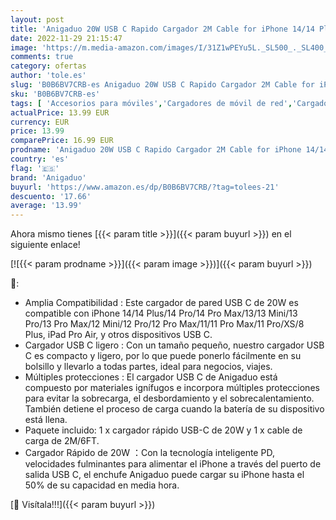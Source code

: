 ```yaml
---
layout: post
title: 'Anigaduo 20W USB C Rapido Cargador 2M Cable for iPhone 14/14 Plus/14 Pro/14 Pro Max/13/12/11/8/XS/XS MAX/XR/X  USBC Rápida Cabezal Carga Enchufe Pared Charger Adaptador Corrient'
date: 2022-11-29 21:15:47
image: 'https://m.media-amazon.com/images/I/31Z1wPEYu5L._SL500_._SL400_.jpg'
comments: true
category: ofertas
author: 'tole.es'
slug: 'B0B6BV7CRB-es Anigaduo 20W USB C Rapido Cargador 2M Cable for iPhone...'
sku: 'B0B6BV7CRB-es'
tags: [ 'Accesorios para móviles','Cargadores de móvil de red','Cargadores para móviles','Comunicación móvil y accesorios','Electrónica','anigaduo','iphone','🇪🇸', ]
actualPrice: 13.99 EUR
currency: EUR
price: 13.99
comparePrice: 16.99 EUR
prodname: 'Anigaduo 20W USB C Rapido Cargador 2M Cable for iPhone 14/14 Plus/14 Pro/14 Pro Max/13/12/11/8/XS/XS MAX/XR/X  USBC Rápida Cabezal Carga Enchufe Pared Charger Adaptador Corrient'
country: 'es'
flag: '🇪🇸'
brand: 'Anigaduo'
buyurl: 'https://www.amazon.es/dp/B0B6BV7CRB/?tag=tolees-21'
descuento: '17.66'
average: '13.99'
---
```


Ahora mismo tienes [{{< param title >}}]({{< param buyurl >}}) en el siguiente enlace!

[![{{< param prodname >}}]({{< param image >}})]({{< param buyurl >}})

🔎:

- Amplia Compatibilidad : Este cargador de pared USB C de 20W es compatible con iPhone 14/14 Plus/14 Pro/14 Pro Max/13/13 Mini/13 Pro/13 Pro Max/12 Mini/12 Pro/12 Pro Max/11/11 Pro Max/11 Pro/XS/8 Plus, iPad Pro Air, y otros dispositivos USB C.
- Cargador USB C ligero : Con un tamaño pequeño, nuestro cargador USB C es compacto y ligero, por lo que puede ponerlo fácilmente en su bolsillo y llevarlo a todas partes, ideal para negocios, viajes.
- Múltiples protecciones : El cargador USB C de Anigaduo está compuesto por materiales ignífugos e incorpora múltiples protecciones para evitar la sobrecarga, el desbordamiento y el sobrecalentamiento. También detiene el proceso de carga cuando la batería de su dispositivo está llena.
- Paquete incluido: 1 x cargador rápido USB-C de 20W y 1 x cable de carga de 2M/6FT.
- Cargador Rápido de 20W ：Con la tecnología inteligente PD, velocidades fulminantes para alimentar el iPhone a través del puerto de salida USB C, el enchufe Anigaduo puede cargar su iPhone hasta el 50% de su capacidad en media hora.

[🛒 Visítala!!!]({{< param buyurl >}})
